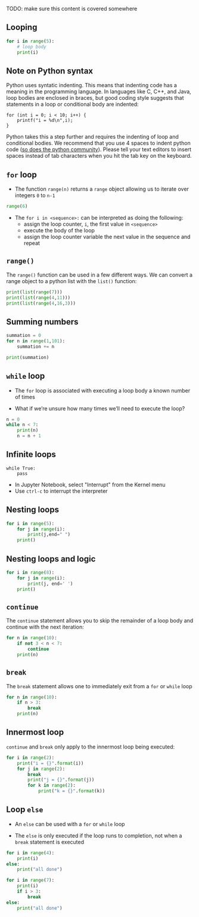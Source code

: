 TODO: make sure this content is covered somewhere

## Looping

```python
for i in range(5):
    # loop body
    print(i)
```

## Note on Python syntax

Python uses syntatic indenting.  This means that indenting code has a meaning in
the programming language.  In languages like C, C++, and Java, loop bodies are
enclosed in braces, but good coding style suggests that statements in a loop or
conditional body are indented:

```
for (int i = 0; i < 10; i++) {
    printf("i = %d\n",i);
}
```

Python takes this a step further and requires the indenting of loop and
conditional bodies.  We recommend that you use 4 spaces to indent python code
([so does the python community](https://www.python.org/dev/peps/pep-0008/#tabs-or-spaces)).
Please tell your text editors to insert spaces instead of tab characters when
you hit the tab key on the keyboard.

## `for` loop 	

* The function `range(n)` returns a `range` object allowing us to iterate over
  integers `0` to `n-1`

```python
range(6)
```

* The `for i in <sequence>:` can be interpreted as doing the following:
    * assign the loop counter, `i`, the first value in `<sequence>`
    * execute the body of the loop
    * assign the loop counter variable the next value in the sequence and repeat

## `range()`

The `range()` function can be used in a few different ways.  We can convert
a range object to a python list with the `list()` function:

```python
print(list(range(7)))
print(list(range(4,11)))
print(list(range(4,16,3)))
```

## Summing numbers

```python
summation = 0
for n in range(1,101):
    summation += n

print(summation)
```
## `while` loop 	

* The `for` loop is associated with executing a loop body a known number of
  times

* What if we’re unsure how many times we’ll need to execute the loop?

```python
n = 0
while n < 7:
    print(n)
    n = n + 1
```

## Infinite loops

```
while True:
    pass
```

* In Jupyter Notebook, select "Interrupt" from the Kernel menu
* Use `ctrl-c` to interrupt the interpreter

## Nesting loops 	

```python
for i in range(5):
    for j in range(i):
        print(j,end=" ")
    print()
```

## Nesting loops and logic

```python
for i in range(8):
    for j in range(i):
        print(j, end=' ')
    print()
```

## `continue`

The `continue` statement allows you to skip the remainder of a loop body and
continue with the next iteration:

```python
for n in range(10):
    if not 3 < n < 7:
        continue
    print(n)
```

## `break`

The `break` statement allows one to immediately exit from a `for` or `while`
loop

```python
for n in range(10):
    if n > 3:
        break
    print(n)
```

## Innermost loop

`continue` and `break` only apply to the innermost loop being executed:

```python
for i in range(2):
    print("i = {}".format(i))
    for j in range(2):
        break
        print("j = {}".format(j))
        for k in range(2):
            print("k = {}".format(k))
```

## Loop `else`

* An `else` can be used with a `for` or `while` loop

* The `else` is only executed if the loop runs to completion, not when a `break`
statement is executed

```python
for i in range(4):
    print(i)
else:
    print("all done")
```

```python
for i in range(7):
    print(i)
    if i > 3:
        break
else:
    print("all done")
```
